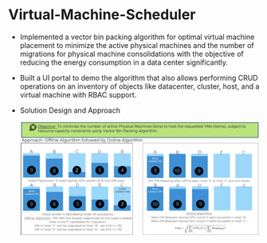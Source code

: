 # Virtual-Machine-Scheduler

- Implemented a vector bin packing algorithm for optimal virtual machine placement to minimize the active physical machines and the number of migrations for physical machine consolidations with the objective of reducing the energy consumption in a data center significantly.
- Built a UI portal to demo the algorithm that also allows performing CRUD operations on an inventory of objects like datacenter, cluster, host, and a virtual machine with RBAC support.
- Solution Design and Approach

  ![scheduler-logic](https://github.com/yadavpa1/Virtual-Machine-Scheduler/blob/47debddd5aff5e579fe3bfdca15aceacd1ef30f6/scheduler_logic.png)
